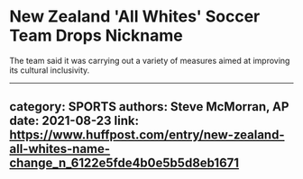 # New Zealand 'All Whites' Soccer Team Drops Nickname

The team said it was carrying out a variety of measures aimed at improving its cultural inclusivity.

---
category: SPORTS
authors: Steve McMorran, AP
date: 2021-08-23
link: https://www.huffpost.com/entry/new-zealand-all-whites-name-change_n_6122e5fde4b0e5b5d8eb1671
---

